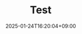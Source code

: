---
title: "Test"
description: 
date: 2025-01-24T16:20:04+09:00
image: 
math: 
license: 
hidden: false
comments: true
draft: true
---